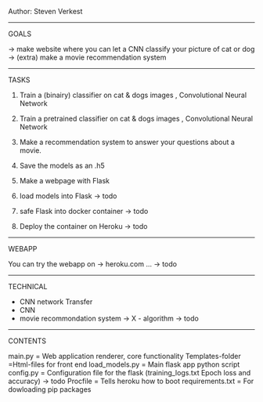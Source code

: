 Author: Steven Verkest

--------------------------------------------------------------------------

GOALS

-> make website where you can let a CNN classify your picture of cat or dog
-> (extra) make a movie recommendation system

-----------------------------------------------------------------------

TASKS 

1) Train a (binairy) classifier on cat & dogs images , Convolutional Neural Network

2) Train a pretrained classifier on cat & dogs images , Convolutional Neural Network

3) Make a recommendation system to answer your questions about a movie.

4) Save the models as an .h5

5) Make a webpage with Flask

6) load models into Flask -> todo

7) safe Flask into docker container -> todo

8) Deploy the container on Heroku -> todo

-----------------------------------------------------------------

WEBAPP

You can try the webapp on -> heroku.com ... -> todo

-----------------------------------------------------------------

TECHNICAL

 - CNN network Transfer
 - CNN 
 - movie recommondation system -> X - algorithm   -> todo
 
----------------------------------------------------------------
 
CONTENTS
 
main.py = Web application renderer, core functionality
Templates-folder =Html-files for front end
load_models.py = Main flask app python script
config.py = Configuration file for the flask
(training_logs.txt Epoch loss and accuracy) -> todo
Procfile = Tells heroku how to boot
requirements.txt = For dowloading pip packages
